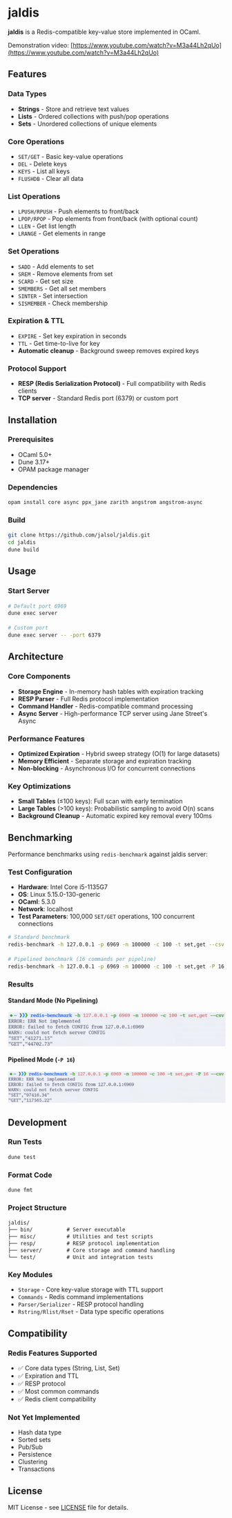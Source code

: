 # jaldis

**jaldis** is a Redis-compatible key-value store implemented in OCaml.

Demonstration video: [https://www.youtube.com/watch?v=M3a44Lh2qUo](https://www.youtube.com/watch?v=M3a44Lh2qUo)

## Features

### Data Types
- **Strings** - Store and retrieve text values
- **Lists** - Ordered collections with push/pop operations
- **Sets** - Unordered collections of unique elements

### Core Operations
- `SET/GET` - Basic key-value operations
- `DEL` - Delete keys
- `KEYS` - List all keys
- `FLUSHDB` - Clear all data

### List Operations
- `LPUSH/RPUSH` - Push elements to front/back
- `LPOP/RPOP` - Pop elements from front/back (with optional count)
- `LLEN` - Get list length
- `LRANGE` - Get elements in range

### Set Operations
- `SADD` - Add elements to set
- `SREM` - Remove elements from set
- `SCARD` - Get set size
- `SMEMBERS` - Get all set members
- `SINTER` - Set intersection
- `SISMEMBER` - Check membership

### Expiration & TTL
- `EXPIRE` - Set key expiration in seconds
- `TTL` - Get time-to-live for key
- **Automatic cleanup** - Background sweep removes expired keys

### Protocol Support
- **RESP (Redis Serialization Protocol)** - Full compatibility with Redis clients
- **TCP server** - Standard Redis port (6379) or custom port

## Installation

### Prerequisites
- OCaml 5.0+
- Dune 3.17+
- OPAM package manager

### Dependencies
```bash
opam install core async ppx_jane zarith angstrom angstrom-async
```

### Build
```bash
git clone https://github.com/jalsol/jaldis.git
cd jaldis
dune build
```

## Usage

### Start Server
```bash
# Default port 6969
dune exec server

# Custom port
dune exec server -- -port 6379
```

## Architecture

### Core Components
- **Storage Engine** - In-memory hash tables with expiration tracking
- **RESP Parser** - Full Redis protocol implementation
- **Command Handler** - Redis-compatible command processing
- **Async Server** - High-performance TCP server using Jane Street's Async

### Performance Features
- **Optimized Expiration** - Hybrid sweep strategy (O(1) for large datasets)
- **Memory Efficient** - Separate storage and expiration tracking
- **Non-blocking** - Asynchronous I/O for concurrent connections

### Key Optimizations
- **Small Tables** (≤100 keys): Full scan with early termination
- **Large Tables** (>100 keys): Probabilistic sampling to avoid O(n) scans
- **Background Cleanup** - Automatic expired key removal every 100ms

## Benchmarking

Performance benchmarks using `redis-benchmark` against jaldis server:

### Test Configuration
- **Hardware**: Intel Core i5-1135G7
- **OS**: Linux 5.15.0-130-generic
- **OCaml**: 5.3.0
- **Network**: localhost
- **Test Parameters**: 100,000 `SET/GET` operations, 100 concurrent connections

```bash
# Standard benchmark
redis-benchmark -h 127.0.0.1 -p 6969 -n 100000 -c 100 -t set,get --csv

# Pipelined benchmark (16 commands per pipeline)
redis-benchmark -h 127.0.0.1 -p 6969 -n 100000 -c 100 -t set,get -P 16 --csv
```

### Results

#### Standard Mode (No Pipelining)
![Standard Mode](./misc/benchmark_standard.png)

#### Pipelined Mode (`-P 16`)
![Pipelined Mode](./misc/benchmark_pipelined.png)

## Development

### Run Tests
```bash
dune test
```

### Format Code
```bash
dune fmt
```

### Project Structure
```
jaldis/
├── bin/           # Server executable
├── misc/          # Utilities and test scripts
├── resp/          # RESP protocol implementation
├── server/        # Core storage and command handling
└── test/          # Unit and integration tests
```

### Key Modules
- `Storage` - Core key-value storage with TTL support
- `Commands` - Redis command implementations
- `Parser/Serializer` - RESP protocol handling
- `Rstring/Rlist/Rset` - Data type specific operations

## Compatibility

### Redis Features Supported
- ✅ Core data types (String, List, Set)
- ✅ Expiration and TTL
- ✅ RESP protocol
- ✅ Most common commands
- ✅ Redis client compatibility

### Not Yet Implemented
- Hash data type
- Sorted sets
- Pub/Sub
- Persistence
- Clustering
- Transactions

## License

MIT License - see [LICENSE](LICENSE) file for details.
